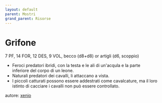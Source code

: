 ```yaml
---
layout: default
parent: Mostri
grand_parent: Risorse
---
```


# Grifone
7 PF, 14 FOR, 12 DES, 9 VOL, becco (d8+d8) or artigli (d6, scoppio)
- Feroci predatori ibridi, con la testa e le ali di un'acqula e la parte inferiore del corpo di un leone.
- Naturali predatori dei cavalli, li attaccano a vista.
- I piccoli catturati possono essere addestrati come cavalcature, ma il loro istinto di cacciare i cavalli non può essere controllato.

autore: [xenio](https://xenioinabottle.blogspot.com)
